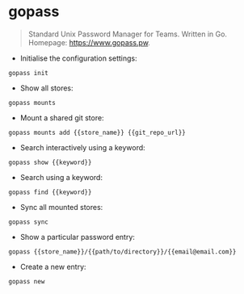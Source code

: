 # gopass

> Standard Unix Password Manager for Teams. Written in Go.
> Homepage: <https://www.gopass.pw>.

- Initialise the configuration settings:

`gopass init`

- Show all stores:

`gopass mounts`

- Mount a shared git store:

`gopass mounts add {{store_name}} {{git_repo_url}}`

- Search interactively using a keyword:

`gopass show {{keyword}}`

- Search using a keyword:

`gopass find {{keyword}}`

- Sync all mounted stores:

`gopass sync`

- Show a particular password entry:

`gopass {{store_name}}/{{path/to/directory}}/{{email@email.com}}`

- Create a new entry:

`gopass new`
